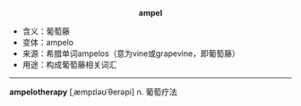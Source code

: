 
**<center>ampel</center>**

- <span class="definition">含义：葡萄藤</span>
- <span class="definition">变体：ampelo</span>
- <span class="definition">来源：希腊单词ampelos（意为vine或grapevine，即葡萄藤）</span>
- <span class="definition">用途：构成葡萄藤相关词汇</span>

---

<span class="vocabulary">**ampelotherapy**</span> [ˌæmpɪləʊˈθerəpi] n. 葡萄疗法
